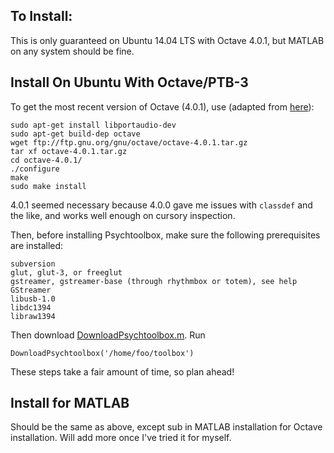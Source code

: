 ## To Install:

This is only guaranteed on Ubuntu 14.04 LTS with Octave 4.0.1, but 
MATLAB on any system should be fine.

## Install On Ubuntu With Octave/PTB-3

To get the most recent version of Octave (4.0.1), use (adapted from [here](http://askubuntu.com/questions/645600/how-to-install-octave-4-0-0-in-ubuntu-14-04)):

```
sudo apt-get install libportaudio-dev
sudo apt-get build-dep octave
wget ftp://ftp.gnu.org/gnu/octave/octave-4.0.1.tar.gz
tar xf octave-4.0.1.tar.gz
cd octave-4.0.1/
./configure
make 
sudo make install
```
4.0.1 seemed necessary because 4.0.0 gave me issues with `classdef` and
the like, and works well enough on cursory inspection.

Then, before installing Psychtoolbox, make sure the following prerequisites are installed:

```
subversion
glut, glut-3, or freeglut
gstreamer, gstreamer-base (through rhythmbox or totem), see help GStreamer
libusb-1.0
libdc1394
libraw1394
```

Then download [DownloadPsychtoolbox.m](https://raw.githubusercontent.com/Psychtoolbox-3/Psychtoolbox-3/master/Psychtoolbox/DownloadPsychtoolbox.m).
Run
```
DownloadPsychtoolbox('/home/foo/toolbox')
```

These steps take a fair amount of time, so plan ahead!

## Install for MATLAB

Should be the same as above, except sub in MATLAB installation for Octave installation.
Will add more once I've tried it for myself.

